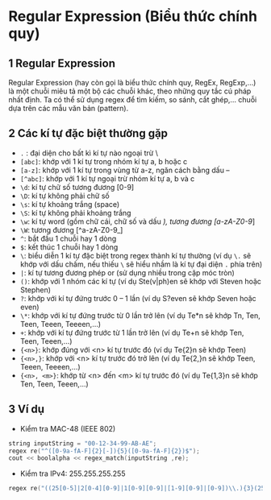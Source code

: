 # Regular Expression (Biểu thức chính quy)

## 1 Regular Expression

Regular Expression (hay còn gọi là biểu thức chính quy, RegEx, RegExp,…) là một chuỗi miêu tả một bộ các chuỗi khác, theo những quy tắc cú pháp nhất định. Ta có thể sử dụng regex để tìm kiếm, so sánh, cắt ghép,… chuỗi dựa trên các mẫu văn bản (pattern).

## 2 Các kí tự đặc biệt thường gặp

* `.` : đại diện cho bất kì kí tự nào ngoại trừ \
* `[abc]`: khớp với 1 kí tự trong nhóm kí tự a, b hoặc c
* `[a-z]`: khớp với 1 kí tự trong vùng từ a-z, ngăn cách bằng dấu –
* `[^abc]`: khớp với 1 kí tự ngoại trừ nhóm kí tự a, b và c
* `\d`: kí tự chữ số tương đương [0-9]
* `\D`: kí tự không phải chữ số
* `\s`: kí tự khoảng trắng (space)
* `\S`: kí tự không phải khoảng trắng
* `\w`: kí tự word (gồm chữ cái, chữ số và dấu _), tương đương [a-zA-Z0-9_]
* `\W`: tương đương [^a-zA-Z0-9_]
* `^`: bắt đầu 1 chuỗi hay 1 dòng
* `$`: kết thúc 1 chuỗi hay 1 dòng
* `\`: biểu diễn 1 kí tự đặc biệt trong regex thành kí tự thường (ví dụ `\.` sẽ khớp với dấu chấm, nếu thiếu `\` sẽ hiểu nhầm là kí tự đại diện `.` phía trên)
* `|`: kí tự tương đương phép or (sử dụng nhiều trong cặp móc tròn)
* `()`: khớp với 1 nhóm các kí tự (ví dụ Ste(v|ph)en sẽ khớp với Steven hoặc Stephen)
* `?`: khớp với kí tự đứng trước 0 – 1 lần (ví dụ S?even sẽ khớp Seven hoặc even)
* `\*`: khớp với kí tự đứng trước từ 0 lần trở lên (ví dụ Te*n sẽ khớp Tn, Ten, Teen, Teeen, Teeeen,…)
* `+`: khớp với kí tự đứng trước từ 1 lần trở lên (ví dụ Te+n sẽ khớp Ten, Teen, Teeen,…)
* `{<n>}`: khớp đúng với \<n> kí tự trước đó (ví dụ Te{2}n sẽ khớp Teen)
* `{<n>,}`: khớp với \<n> kí tự trước đó trở lên (ví dụ Te{2,}n sẽ khớp Teen, Teeen, Teeeen,…)
* `{<n>, <m>}`: khớp từ \<n> đến \<m> kí tự trước đó (ví dụ Te{1,3}n sẽ khớp Ten, Teen, Teeen,…)

## 3 Ví dụ

* Kiểm tra MAC-48 (IEEE 802)

```c++
string inputString = "00-12-34-99-AB-AE";
regex re("^([0-9a-fA-F]{2}[-]){5}([0-9a-fA-F]{2})$");
cout << boolalpha << regex_match(inputString ,re);
```

* Kiểm tra IPv4: 255.255.255.255

```c++
regex re("((25[0-5]|2[0-4][0-9]|1[0-9][0-9]|[1-9][0-9]|[0-9])\\.){3}(25[0-5]|2[0-4][0-9]|1[0-9][0-9]|[1-9][0-9]|[0-9])");
```
